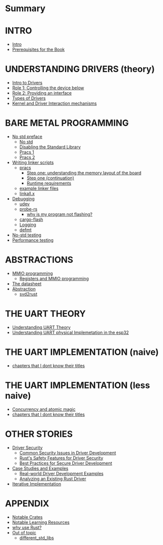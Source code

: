 # Summary

# INTRO
- [Intro](./intro/intro.md)
- [Prerequisites for the Book](./intro/prerequisites.md) 


# UNDERSTANDING DRIVERS (theory)
- [Intro to Drivers](./understanding_drivers/understanding_drivers.md)
- [Role 1: Controlling the device below](./understanding_drivers/controlling_the_device_below.md)
- [Role 2: Providing an interface](./understanding_drivers/providing_an_interface.md)
- [Types of Drivers](./understanding_drivers/types_of_drivers.md)
- [Kernel and Driver Interaction mechanisms]()


# BARE METAL PROGRAMMING
- [No std preface](./bare_metal/the_no_std_preface.md)
  - [No std](./bare_metal/no_std/the_no_std_intro.md)
  - [Disabling the Standard Library](./bare_metal/no_std/removing_std_lib.md)
  - [Pracs 1](./bare_metal/no_std/pracs_1.md)
  - [Pracs 2](./bare_metal/no_std/pracs_2.md)
- [Writing linker scripts](./linker_scripts.md)
  - [pracs](./linking/pracs.md)
    - [Step one: understanding the memory layout of the board](./linking/step_1_understanding_memory_layout.md)
    - [Step one (continuation)](./linking/step_1_understanding_memory_layout_part_2.md)
    - [Runtime requirements](runtime_requirements.md)
  - [example linker files](./linking/sample_linking_files.md)
  - [linkall.x](./linking/samples/linkall.md)
- [Debugging](debugging.md)
  - [udev](./udev.md)
  - [probe-rs](./probe_rs.md)
    - [why is my program not flashing?](flashing_problems.md)
  - [cargo-flash](./cargo-flash.md)
  - [Logging](./logging.md)
  - [defmt](./defmt.md)
- [No-std testing]()
- [Performance testing]()


# ABSTRACTIONS
- [MMIO programming](./mmio_programming.md)
  - [Registers and MMIO programming](./registers_and_mmio_programming.md)
- [The datasheet](./knowing_your_hardware.md)
- [Abstraction](./abstraction.md)
  - [svd2rust](./svd2rust.md)


# THE UART THEORY
- [Understanding UART Theory]()
- [Understanding UART physical Implemetation in the esp32]()

# THE UART IMPLEMENTATION (naive)
- [chapters that I dont know their titles]()


# THE UART IMPLEMENTATION (less naive)
- [Concurrency and atomic magic]()
- [chapters that I dont know their titles]()


# OTHER STORIES
- [Driver Security]()
  - [Common Security Issues in Driver Development]()
  - [Rust's Safety Features for Driver Security]()
  - [Best Practices for Secure Driver Development]()
- [Case Studies and Examples]()
  - [Real-world Driver Development Examples]()
  - [Analyzing an Existing Rust Driver]()
- [Iterative Implementation]()

# APPENDIX
- [Notable Crates](./notable_crates.md)
- [Notable Learning Resources]()
- [why use Rust?](./why_embedded_rust.md)
- [Out of topic]()
  - [different_std_libs](./misc/different_std_libs.md)

